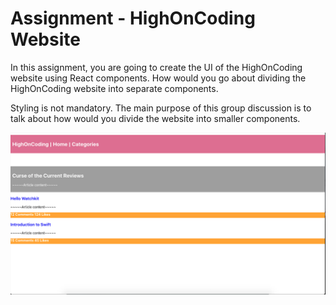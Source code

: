 # Assignment - HighOnCoding Website
In this assignment, you are going to create the UI of the HighOnCoding website using React components. How would you go about dividing the HighOnCoding website into separate components.

Styling is not mandatory. The main purpose of this group discussion is to talk about how would you divide the website into smaller components.

![image](https://github.com/Andres-Andretti/HighOnCoding/blob/master/HighOnCoding.png)
